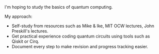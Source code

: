 I'm hoping to study the basics of quantum computing.

My approach:

* Self-study from resources such as Mike & Ike, MIT OCW lectures, John Preskill's lectures.
* Get practical experience coding quantum circuits using tools such as Qiskit or Cirq.
* Document every step to make revision and progress tracking easier.
